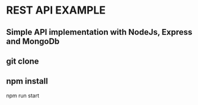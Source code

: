 # REST API EXAMPLE

Simple API implementation with NodeJs, Express and MongoDb
-------------------------
git clone
-------------------------
npm install
-------------------------
npm run start